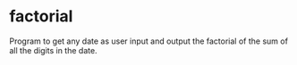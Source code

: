 # factorial
 Program to get any date as user input and output the factorial of the sum of all the digits in the date.
